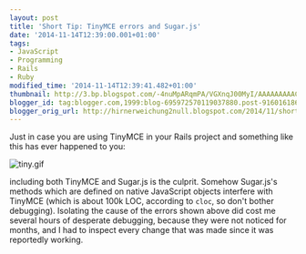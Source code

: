 ```yaml
---
layout: post
title: 'Short Tip: TinyMCE errors and Sugar.js'
date: '2014-11-14T12:39:00.001+01:00'
tags:
- JavaScript
- Programming
- Rails
- Ruby
modified_time: '2014-11-14T12:39:41.482+01:00'
thumbnail: http://3.bp.blogspot.com/-4nuMpARqmPA/VGXnqJ00MyI/AAAAAAAAAC4/-VE4FkAteWM/s72-c/tiny.gif
blogger_id: tag:blogger.com,1999:blog-695972570119037880.post-9160161867048913784
blogger_orig_url: http://hirnerweichung2null.blogspot.com/2014/11/short-tip-tinymce-errors-and-sugarjs.html
---
```


Just in case you are using TinyMCE in your Rails project and something like this has ever happened to you:

![tiny.gif](http://3.bp.blogspot.com/-4nuMpARqmPA/VGXnqJ00MyI/AAAAAAAAAC4/-VE4FkAteWM/s1600/tiny.gif)

including both TinyMCE and Sugar.js is the culprit. Somehow Sugar.js's methods which are defined on native JavaScript objects interfere with TinyMCE (which is about 100k LOC, according to `cloc`, so don't bother debugging). Isolating the cause of the errors shown above did cost me several hours of desperate debugging, because they were not noticed for months, and I had to inspect every change that was made since it was reportedly working.